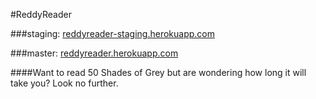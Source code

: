 #ReddyReader

###staging:
[reddyreader-staging.herokuapp.com](http://reddyreader-staging.herokuapp.com)

###master:
[reddyreader.herokuapp.com](http://reddyreader.herokuapp.com)




####Want to read 50 Shades of Grey but are wondering how long it will take you? Look no further.